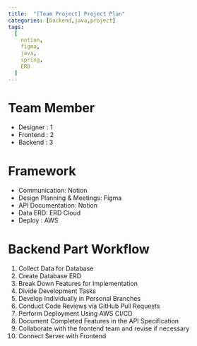 ```yaml
---
title:  "[Team Project] Project Plan"
categories: [backend,java,project]
tags:
  [
    notion,
    figma,
    java,
    spring,
    ERD
  ] 
---
```

# Team Member
* Designer : 1
* Frontend : 2
* Backend : 3

# Framework
* Communication: Notion
* Design Planning & Meetings: Figma
* API Documentation: Notion
* Data ERD: ERD Cloud
* Deploy : AWS 

# Backend Part Workflow
1. Collect Data for Database
2. Create Database ERD
3. Break Down Features for Implementation
4. Divide Development Tasks
5. Develop Individually in Personal Branches
6. Conduct Code Reviews via GitHub Pull Requests
7. Perform Deployment Using AWS CI/CD
8. Document Completed Features in the API Specification
9. Collaborate with the frontend team and revise if necessary
10. Connect Server with Frontend


